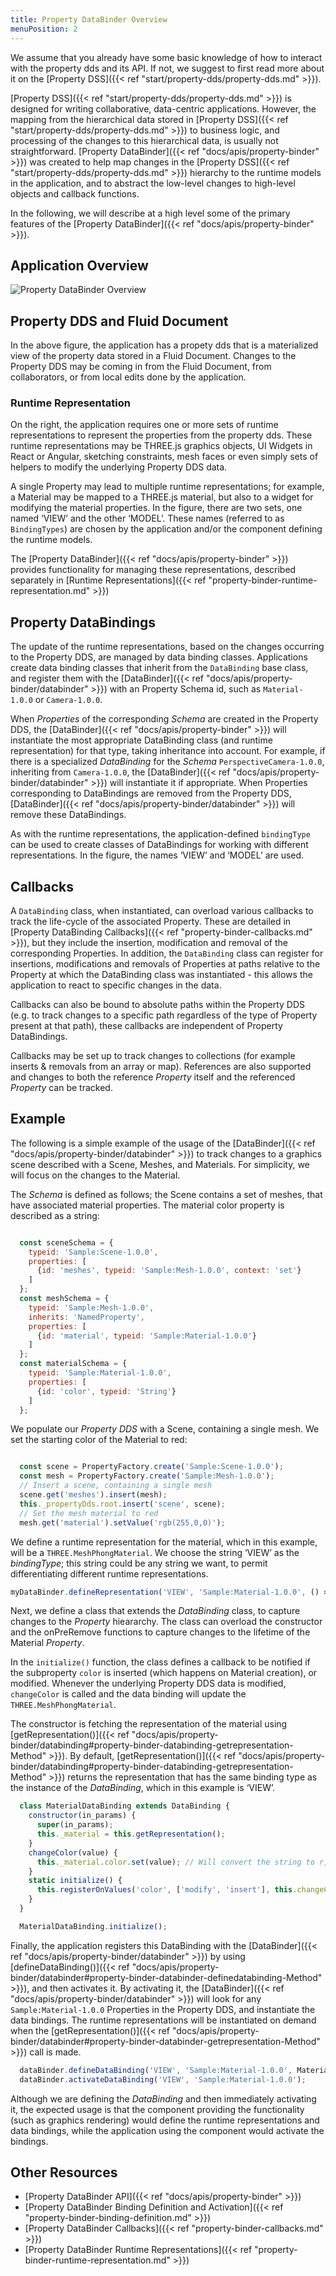 ```yaml
---
title: Property DataBinder Overview
menuPosition: 2
---
```


We assume that you already have some basic knowledge of how to interact with the property dds and
its API. If not, we suggest to first read more about it on the [Property DSS]({{< ref "start/property-dds/property-dds.md" >}}).

[Property DSS]({{< ref "start/property-dds/property-dds.md" >}}) is designed for writing collaborative, data-centric
applications. However, the mapping from the hierarchical data stored in
[Property DSS]({{< ref "start/property-dds/property-dds.md" >}}) to business logic, and processing of the changes to this
hierarchical data, is usually not straightforward. [Property DataBinder]({{< ref "docs/apis/property-binder" >}}) was created to help map changes in the [Property DSS]({{< ref "start/property-dds/property-dds.md" >}}) hierarchy to
the runtime models in the application, and to abstract the low-level
changes to high-level objects and callback functions.

In the following, we will describe at a high level some of the primary features
of the [Property DataBinder]({{< ref "docs/apis/property-binder" >}}).

## Application Overview

![Property DataBinder Overview](/images/property_binder_overview.png)


## Property DDS and Fluid Document

In the above figure, the application has a propety dds that is a
materialized view of the property data stored in a Fluid Document.
Changes to the Property DDS may be coming in from the Fluid Document,
from collaborators, or from local edits done by the
application.

### Runtime Representation

On the right, the application requires one or more sets of runtime
representations to represent the properties from the property dds. These runtime
representations may be THREE.js graphics objects, UI Widgets in React or Angular, sketching
constraints, mesh faces or even simply sets of helpers to modify the
underlying Property DDS data.

A single Property may lead to multiple runtime representations; for
example, a Material may be mapped to a THREE.js material, but also to a
widget for modifying the material properties. In the figure, there are
two sets, one named ‘VIEW’ and the other ‘MODEL’. These names (referred
to as `BindingTypes`) are chosen by the application and/or the component
defining the runtime models.



The [Property DataBinder]({{< ref "docs/apis/property-binder" >}}) provides functionality for managing these
representations, described separately in [Runtime Representations]({{< ref "property-binder-runtime-representation.md" >}})


## Property DataBindings

The update of the runtime representations, based on the changes
occurring to the Property DDS, are managed by data binding
classes. Applications create data binding classes that inherit from the
``DataBinding`` base class, and register them with the [DataBinder]({{< ref "docs/apis/property-binder/databinder" >}}) with
an Property Schema id, such as ``Material-1.0.0`` or ``Camera-1.0.0``.

When *Properties* of the corresponding *Schema* are created in the
Property DDS, the [DataBinder]({{< ref "docs/apis/property-binder" >}}) will instantiate the most
appropriate DataBinding class (and runtime representation) for that
type, taking inheritance into account. For example, if there is a
specialized *DataBinding* for the *Schema* ``PerspectiveCamera-1.0.0``,
inheriting from ``Camera-1.0.0``, the [DataBinder]({{< ref "docs/apis/property-binder/databinder" >}}) will instantiate it
if appropriate. When Properties corresponding to DataBindings are
removed from the Property DDS, [DataBinder]({{< ref "docs/apis/property-binder/databinder" >}}) will remove these DataBindings.

As with the runtime representations, the application-defined
`bindingType` can be used to create classes of DataBindings for
working with different representations. In the figure, the names ‘VIEW’
and ‘MODEL’ are used.

## Callbacks

A `DataBinding` class, when instantiated, can overload various callbacks
to track the life-cycle of the associated Property. These are detailed
in [Property DataBinding Callbacks]({{< ref "property-binder-callbacks.md" >}}), but they include the insertion,
modification and removal of the corresponding Properties. In addition,
the `DataBinding` class can register for insertions, modifications and
removals of Properties at paths relative to the Property at which
the DataBinding class was instantiated - this allows the application
to react to specific changes in the data.

Callbacks can also be bound to absolute paths within the Property DDS (e.g.
to track changes to a specific path regardless of the type of Property
present at that path), these callbacks are independent of Property DataBindings.

Callbacks may be set up to track changes to collections (for example
inserts & removals from an array or map). References are also supported and
changes to both the reference *Property* itself and the referenced *Property*
can be tracked.

## Example

The following is a simple example of the usage of the [DataBinder]({{< ref "docs/apis/property-binder/databinder" >}}) to track changes to a graphics scene described with
a Scene, Meshes, and Materials. For simplicity, we will focus on the changes to the Material.

The *Schema* is defined as follows; the Scene contains a set of meshes, that have associated material properties. The
material color property is described as a string:

```javascript

  const sceneSchema = {
    typeid: 'Sample:Scene-1.0.0',
    properties: [
      {id: 'meshes', typeid: 'Sample:Mesh-1.0.0', context: 'set'}
    ]
  };
  const meshSchema = {
    typeid: 'Sample:Mesh-1.0.0',
    inherits: 'NamedProperty',
    properties: [
      {id: 'material', typeid: 'Sample:Material-1.0.0'}
    ]
  };
  const materialSchema = {
    typeid: 'Sample:Material-1.0.0',
    properties: [
      {id: 'color', typeid: 'String'}
    ]
  };
```
We populate our *Property DDS* with a Scene, containing a single mesh. We set the starting color of the Material to red:

```javascript

  const scene = PropertyFactory.create('Sample:Scene-1.0.0');
  const mesh = PropertyFactory.create('Sample:Mesh-1.0.0');
  // Insert a scene, containing a single mesh
  scene.get('meshes').insert(mesh);
  this._propertyDds.root.insert('scene', scene);
  // Set the mesh material to red
  mesh.get('material').setValue('rgb(255,0,0)');
```

We define a runtime representation for the material, which in this example, will be a
`THREE.MeshPhongMaterial`. We choose the string ‘VIEW’ as the *bindingType*; this string could be any string we want,
to permit differentiating different runtime representations.

```javascript
myDataBinder.defineRepresentation('VIEW', 'Sample:Material-1.0.0', () => new THREE.MeshPhongMaterial());
```
Next, we define a class that extends the *DataBinding* class, to capture changes to the *Property* hieararchy. The
class can overload the constructor and the onPreRemove functions to capture changes to the lifetime of the
Material *Property*.

In the ``initialize()`` function, the class defines a callback to be notified if the subproperty ``color`` is inserted
(which happens on Material creation), or modified. Whenever the underlying Property DDS data is modified, ``changeColor`` is
called and the data binding will update the `THREE.MeshPhongMaterial`.

The constructor is fetching the representation of the material using [getRepresentation()]({{< ref "docs/apis/property-binder/databinding#property-binder-databinding-getrepresentation-Method" >}}). By default,
[getRepresentation()]({{< ref "docs/apis/property-binder/databinding#property-binder-databinding-getrepresentation-Method" >}}) returns the representation that has the same binding type as the instance of the *DataBinding*,
which in this example is ‘VIEW’.

```javascript
  class MaterialDataBinding extends DataBinding {
    constructor(in_params) {
      super(in_params);
      this._material = this.getRepresentation();
    }
    changeColor(value) {
      this._material.color.set(value); // Will convert the string to r,g,b values
    }
    static initialize() {
      this.registerOnValues('color', ['modify', 'insert'], this.changeColor);
    }
  }

  MaterialDataBinding.initialize();
```



Finally, the application registers this DataBinding with the [DataBinder]({{< ref "docs/apis/property-binder/databinder" >}}) by using [defineDataBinding()]({{< ref "docs/apis/property-binder/databinder#property-binder-databinder-definedatabinding-Method" >}}), and then
activates it. By activating it, the [DataBinder]({{< ref "docs/apis/property-binder/databinder" >}}) will look for any ``Sample:Material-1.0.0`` Properties in the
Property DDS, and instantiate the data bindings. The runtime representations will be instantiated on demand
when the [getRepresentation()]({{< ref "docs/apis/property-binder/databinder#property-binder-databinder-getrepresentation-Method" >}}) call is made.

```javascript
  dataBinder.defineDataBinding('VIEW', 'Sample:Material-1.0.0', MaterialDataBinding);
  dataBinder.activateDataBinding('VIEW', 'Sample:Material-1.0.0');
```
Although we are defining the *DataBinding* and then immediately activating it, the expected usage is that the
component providing the functionality (such as graphics rendering) would define the runtime representations and
data bindings, while the application using the component would activate the bindings.

## Other Resources
 * [Property DataBinder API]({{< ref "docs/apis/property-binder" >}})
 * [Property DataBinder Binding Definition and Activation]({{< ref "property-binder-binding-definition.md" >}})
 * [Property DataBinder Callbacks]({{< ref "property-binder-callbacks.md" >}})
 * [Property DataBinder Runtime Representations]({{< ref "property-binder-runtime-representation.md" >}})
